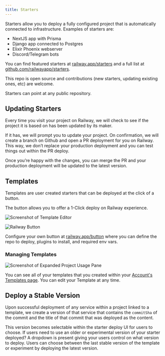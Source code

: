 ```yaml
---
title: Starters
---
```


Starters allow you to deploy a fully configured project that is automatically
connected to infrastructure. Examples of starters are:

- NextJS app with Prisma
- Django app connected to Postgres
- Elixir Phoenix webserver
- Discord/Telegram bots

You can find featured starters at
[railway.app/starters](https://railway.app/starters) and a full list at
[github.com/railwayapp/starters](https://github.com/railwayapp/starters).

This repo is open source and contributions (new starters, updating existing ones, etc) are welcome.

Starters can point at any public repository.

## Updating Starters

Every time you visit your project on Railway, we will check to see if the project it is based on has been updated by its maker.

If it has, we will prompt you to update your project. On confirmation, we will create a branch on Github and open a PR deployment for you on Railway. This way, we don’t replace your production deployment and you can test things out within the PR deploy.

Once you’re happy with the changes, you can merge the PR and your production deployment will be updated to the latest version.

## Templates

Templates are user created starters that can be deployed at the click of a button.

The button allows you to offer a 1-Click deploy on Railway experience.

<Image src="https://res.cloudinary.com/railway/image/upload/v1656470421/docs/template-editor_khw8n6.png"
alt="Screenshot of Template Editor"
layout="intrinsic"
width={609} height={520} quality={80} />

![Railway Button](https://railway.app/button.svg)

Configure your own button at
[railway.app/button](https://railway.app/button) where you can define the repo
to deploy, plugins to install, and required env vars.

### Managing Templates

<Image src="https://res.cloudinary.com/railway/image/upload/v1656470419/docs/template-manager_ki6byi.png"
alt="Screenshot of Expanded Project Usage Pane"
layout="intrinsic"
width={973} height={562} quality={80} />

You can see all of your templates that you created within your [Account's Templates page](https://railway.app/account/templates). You can edit your Template at any time.

## Deploy a Stable Version

Upon successful deployment of any service within a project linked to a template, we create a version of that service that contains the `commitSha` of the commit and the title of that commit that was deployed as the content.

This version becomes selectable within the starter deploy UI for users to choose. If users need to use an older or experimental version of your starter deployed? A dropdown is present giving your users control on what version to deploy. Users can choose between the last stable version of the template or experiment by deploying the latest version.
